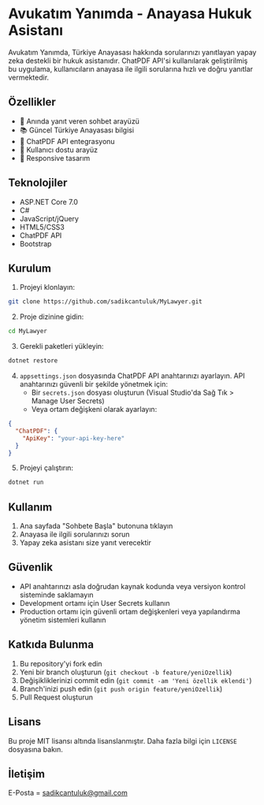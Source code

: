 # Avukatım Yanımda - Anayasa Hukuk Asistanı

Avukatım Yanımda, Türkiye Anayasası hakkında sorularınızı yanıtlayan yapay zeka destekli bir hukuk asistanıdır. ChatPDF API'si kullanılarak geliştirilmiş bu uygulama, kullanıcıların anayasa ile ilgili sorularına hızlı ve doğru yanıtlar vermektedir.

## Özellikler

- 💬 Anında yanıt veren sohbet arayüzü
- 📚 Güncel Türkiye Anayasası bilgisi
- 🤖 ChatPDF API entegrasyonu
- 🎯 Kullanıcı dostu arayüz
- 📱 Responsive tasarım

## Teknolojiler

- ASP.NET Core 7.0
- C#
- JavaScript/jQuery
- HTML5/CSS3
- ChatPDF API
- Bootstrap

## Kurulum

1. Projeyi klonlayın:
```bash
git clone https://github.com/sadikcantuluk/MyLawyer.git
```

2. Proje dizinine gidin:
```bash
cd MyLawyer
```

3. Gerekli paketleri yükleyin:
```bash
dotnet restore
```

4. `appsettings.json` dosyasında ChatPDF API anahtarınızı ayarlayın. API anahtarınızı güvenli bir şekilde yönetmek için:
   - Bir `secrets.json` dosyası oluşturun (Visual Studio'da Sağ Tık > Manage User Secrets)
   - Veya ortam değişkeni olarak ayarlayın:
```json
{
  "ChatPDF": {
    "ApiKey": "your-api-key-here"
  }
}
```

5. Projeyi çalıştırın:
```bash
dotnet run
```

## Kullanım

1. Ana sayfada "Sohbete Başla" butonuna tıklayın
2. Anayasa ile ilgili sorularınızı sorun
3. Yapay zeka asistanı size yanıt verecektir

## Güvenlik

- API anahtarınızı asla doğrudan kaynak kodunda veya versiyon kontrol sisteminde saklamayın
- Development ortamı için User Secrets kullanın
- Production ortamı için güvenli ortam değişkenleri veya yapılandırma yönetim sistemleri kullanın

## Katkıda Bulunma

1. Bu repository'yi fork edin
2. Yeni bir branch oluşturun (`git checkout -b feature/yeniOzellik`)
3. Değişikliklerinizi commit edin (`git commit -am 'Yeni özellik eklendi'`)
4. Branch'inizi push edin (`git push origin feature/yeniOzellik`)
5. Pull Request oluşturun

## Lisans

Bu proje MIT lisansı altında lisanslanmıştır. Daha fazla bilgi için `LICENSE` dosyasına bakın.

## İletişim

E-Posta = sadikcantuluk@gmail.com